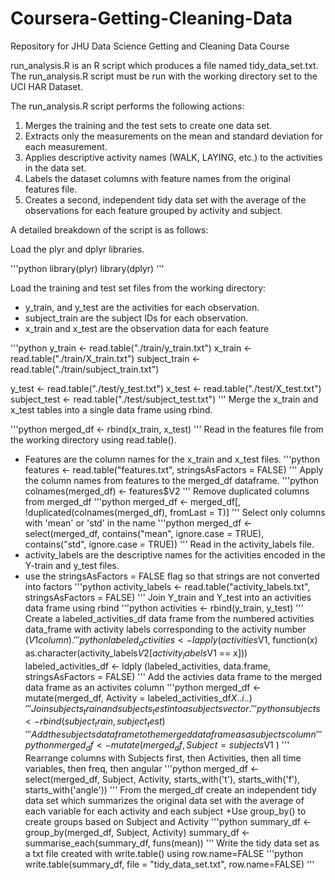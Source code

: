 # Coursera-Getting-Cleaning-Data
Repository for JHU Data Science Getting and Cleaning Data Course

run_analysis.R is an R script which produces a file named tidy_data_set.txt.
The run_analysis.R script must be run with the working directory set to the UCI HAR Dataset.

The run_analysis.R script performs the following actions:

1) Merges the training and the test sets to create one data set.
2) Extracts only the measurements on the mean and standard deviation for each measurement. 
3) Applies descriptive activity names (WALK, LAYING, etc.) to the activities in the data set.
4) Labels the dataset columns with feature names from the original features file. 
5) Creates a second, independent tidy data set with the average of the observations for each feature grouped by activity and subject.

A detailed breakdown of the script is as follows:

Load the plyr and dplyr libraries.

'''python
library(plyr)
library(dplyr)
'''

Load the training and test set files from the working directory:
+ y_train, and y_test are the activities for each observation.
+ subject_train are the subject IDs for each observation.
+ x_train and x_test are the observation data for each feature

'''python
y_train <- read.table("./train/y_train.txt")
x_train <- read.table("./train/X_train.txt")
subject_train <- read.table("./train/subject_train.txt")

y_test <- read.table("./test/y_test.txt")
x_test <- read.table("./test/X_test.txt")
subject_test <- read.table("./test/subject_test.txt")
'''
Merge the x_train and x_test tables into a single data frame using rbind.

'''python
merged_df <- rbind(x_train, x_test)
'''
Read in the features file from the working directory using read.table().
+ Features are the column names for the x_train and x_test files.
'''python
features <- read.table("features.txt", stringsAsFactors = FALSE)
'''
Apply the column names from features to the merged_df dataframe.
'''python
colnames(merged_df) <- features$V2
'''
Remove duplicated columns from merged_df
'''python
merged_df <- merged_df[, !duplicated(colnames(merged_df), fromLast = T)]
'''
Select only columns with 'mean' or 'std' in the name
'''python
merged_df <- select(merged_df, contains("mean", ignore.case = TRUE), contains("std", ignore.case = TRUE))
'''
Read in the activity_labels file.
+ activity_labels are the descriptive names for the activities encoded in the Y-train and y_test files.
+ use the stringsAsFactors = FALSE flag so that strings are not converted into factors
'''python
activity_labels <- read.table("activity_labels.txt", stringsAsFactors = FALSE)
'''
Join Y_train and Y_test into an activities data frame using rbind
'''python
activities <- rbind(y_train, y_test)
'''
Create a labeled_activities_df data frame from the numbered activities data_frame with activity labels corresponding to the activity number ($V1 column).
'''python
labeled_activities <- lapply(activities$V1, function(x) as.character(activity_labels$V2[activity_labels$V1 == x]))
labeled_activities_df <- ldply (labeled_activities, data.frame, stringsAsFactors = FALSE)
'''
Add the activies data frame to the merged data frame as an activites column
'''python
merged_df <- mutate(merged_df, Activity = labeled_activities_df$X..i..)
'''
Join subjects_train and subjects_test into a subjects vector.
'''python
subjects <- rbind(subject_train, subject_test)
'''
Add the subjects data frame to the merged data frame as a subjects column
'''python
merged_df <- mutate(merged_df, Subject = subjects$V1 )
'''
Rearrange columns with Subjects first, then Activities, then all time variables, then freq, then angular
'''python
merged_df <- select(merged_df, Subject, Activity, starts_with('t'), starts_with('f'), starts_with('angle'))
'''
From the merged_df create an independent tidy data set which summarizes the original data set 
with the average of each variable for each activity and each subject
+Use group_by() to create groups based on Subject and Activity
'''python
summary_df <- group_by(merged_df, Subject, Activity)
summary_df <- summarise_each(summary_df, funs(mean))
'''
Write the tidy data set as a txt file created with write.table() using row.name=FALSE 
'''python
write.table(summary_df, file = "tidy_data_set.txt", row.name=FALSE)
'''





